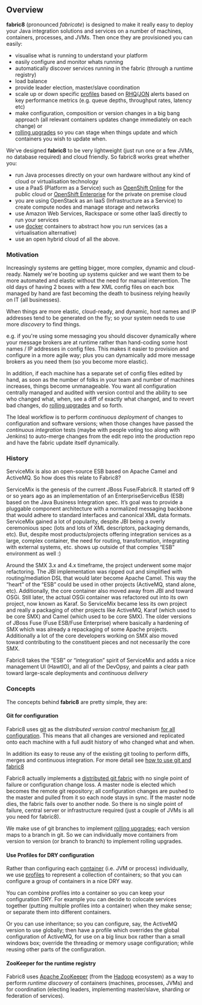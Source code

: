 ## Overview

**fabric8** (pronounced _fabricate_) is designed to make it really easy to deploy your Java integration solutions and services on a number of machines, containers, processes, and JVMs. Then once they are provisioned you can easily:

* visualise what is running to understand your platform
* easily configure and monitor whats running
* automatically discover services running in the fabric (through a runtime registry)
* load balance  
* provide leader election, master/slave coordination
* scale up or down specific [profiles](#/site/book/doc/index.md?chapter=profiles_md) based on [RHQ](http://www.jboss.org/rhq)/[JON](http://www.redhat.com/products/jbossenterprisemiddleware/operations-network/) alerts based on key performance metrics (e.g. queue depths, throughput rates, latency etc)
* make configuration, composition or version changes in a big bang approach (all relevant containers updates change immediately on each change) or 
* [rolling upgrades](#/site/book/doc/index.md?chapter=rollingUpgrade_md) so you can stage when things update and which containers you wish to update when.

We've designed **fabric8**  to be very lightweight (just run one or a few JVMs, no database required) and cloud friendly. So fabric8 works great whether you:

* run Java processes directly on your own hardware without any kind of cloud or virtualisation technology
* use a PaaS (Platform as a Service) such as <a href="https://www.openshift.com/products/online">OpenShift Online</a> for the public cloud or <a href="https://www.openshift.com/products/enterprise">OpenShift Enterprise</a> for the private on premise cloud
* you are using OpenStack as an IaaS (Infrastructure as a Service) to create compute nodes and manage storage and networks
* use Amazon Web Services, Rackspace or some other IaaS directly to run your services
* use [docker](http://docker.io/) containers to abstract how you run services (as a virtualisation alternative)
* use an open hybrid cloud of all the above.

### Motivation

Increasingly systems are getting bigger, more complex, dynamic and cloud-ready. Namely we're booting up systems quicker and we want them to be more automated and elastic without the need for manual intervention. The old days of having 2 boxes with a few XML config files on each box managed by hand are fast becoming the death to business relying heavily on IT (all businesses).

When things are more elastic, cloud-ready, and dynamic, host names and IP addresses tend to be generated on the fly; so your system needs to use more _discovery_ to find things.

e.g. if you're using some messaging you should discover dynamically where your message brokers are at runtime rather than hand-coding some host names / IP addresses in config files. This makes it easier to provision and configure in a more agile way; plus you can dynamically add more message brokers as you need them (so you become more elastic).

In addition, if each machine has a separate set of config files edited by hand, as soon as the number of folks in your team and number of machines increases, things become unmanageable. You want all configuration centrally managed and audited with version control and the ability to see who changed what, when, see a diff of exactly what changed, and to revert bad changes, do [rolling upgrades](#/site/book/doc/index.md?chapter=rollingUpgrade_md) and so forth.

The Ideal workflow is to perform _continuous deployment_ of changes to configuration and software versions; when those changes have passed the _continuous integration_ tests (maybe with people voting too along with Jenkins) to auto-merge changes from the edit repo into the production repo and have the fabric update itself dynamically.

### History
ServiceMix is also an open-source ESB based on Apache Camel and ActiveMQ. So how does this relate to Fabric8?

ServiceMix is the genesis of the current JBoss Fuse/Fabric8. It started off 9 or so years ago as an implementation of an EnterpriseServiceBus (ESB) based on the Java Business Integration spec. It’s goal was to provide a pluggable component architecture with a normalized messaging backbone that would adhere to standard interfaces and canonical XML data formats. ServiceMix gained a lot of popularity, despite JBI being a overly ceremonious spec (lots and lots of XML descriptors, packaging demands, etc). But, despite most products/projects offering integration services as a large, complex container, the need for routing, transformation, integrating with external systems, etc. shows up outside of that complex “ESB” environment as well :)

Around the SMX 3.x and 4.x timeframe, the project underwent some major refactoring. The JBI implementation was ripped out and simplified with routing/mediation DSL that would later become Apache Camel. This way the “heart” of the “ESB” could be used in other projects (ActiveMQ, stand alone, etc). Additionally, the core container also moved away from JBI and toward OSGi. Still later, the actual OSGi container was refactored out into its own project, now known as Karaf. So ServiceMix became less its own project and really a packaging of other projects like ActiveMQ, Karaf (which used to be core SMX) and Camel (which used to be core SMX). The older versions of JBoss Fuse (Fuse ESB/Fuse Enterprise) where basically a hardening of SMX which was already a repackaging of some Apache projects. Additionally a lot of the core developers working on SMX also moved toward contributing to the constituent pieces and not necessarily the core SMX.

Fabric8 takes the “ESB” or “integration” spirit of ServiceMix and adds a nice management UI (HawtIO), and all of the DevOpsy, and paints a clear path toward large-scale deployments and _continuous delivery_

### Concepts

The concepts behind **fabric8** are pretty simple, they are:


#### Git for configuration

Fabric8 uses [git](http://git-scm.com/) as the _distributed version control_ mechanism [for all configuration](#/site/book/doc/index.md?chapter=git_md). This means that all changes are versioned and replicated onto each machine with a full audit history of who changed what and when.

In addition its easy to reuse any of the existing git tooling to perform diffs, merges and continuous integration. For more detail see [how to use git and fabric8](#/site/book/doc/index.md?chapter=git_md)

Fabric8 actually implements a [distributed git fabric](#/site/book/doc/index.md?chapter=git_md) with no single point of failure or configuration change loss. A master node is elected which becomes the remote git repository; all configuration changes are pushed to the master and pulled from it so each node stays in sync. If the master node dies, the fabric fails over to another node. So there is no single point of failure, central server or infrastructure required (just a couple of JVMs is all you need for fabric8).

We make use of git branches to implement [rolling upgrades](#/site/book/doc/index.md?chapter=rollingUpgrade_md); each version maps to a branch in git. So we can individually move containers from version to version (or branch to branch) to implement rolling upgrades.

#### Use Profiles for DRY configuration

Rather than configuring each [container](#/site/book/doc/index.md?chapter=agent_md) (i.e. JVM or process) individually, we use [profiles](#/site/book/doc/index.md?chapter=profiles_md) to represent a collection of containers; so that you can configure a group of containers in a nice DRY way.

You can combine profiles into a container so you can keep your configuration DRY. For example you can decide to colocate services together (putting multiple profiles into a container) when they make sense; or separate them into different containers.

Or you can use inheritance; so you can configure, say, the ActiveMQ version to use globally; then have a profile which overrides the global configuration of ActiveMQ, for use on a big linux box rather than a small windows box; override the threading or memory usage configuration; while reusing other parts of the configuration.

#### ZooKeeper for the runtime registry

Fabric8 uses [Apache ZooKeeper](http://zookeeeper.apache.org/) (from the [Hadoop](http://hadoop.apache.org/) ecosystem) as a way to perform _runtime discovery_ of containers (machines, processes, JVMs) and for coordination (electing leaders, implementing master/slave, sharding or federation of services).